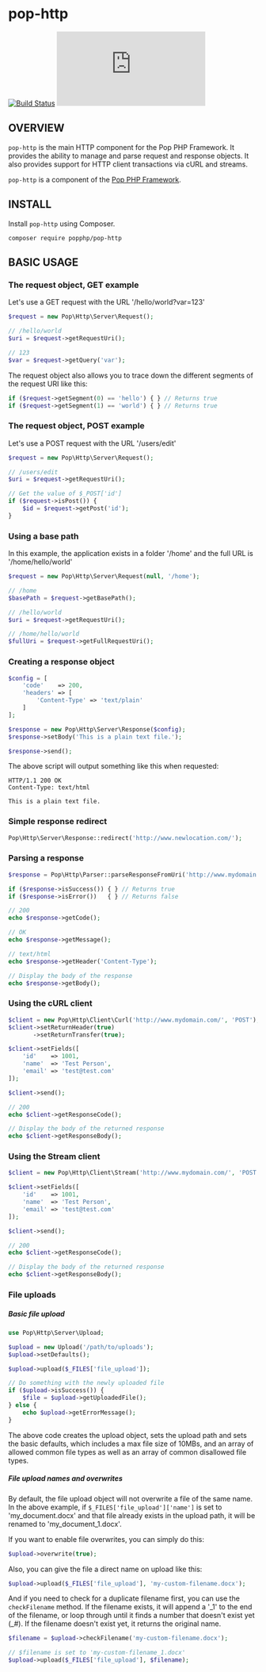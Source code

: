 pop-http
========

[![Build Status](https://github.com/popphp/pop-http/workflows/phpunit/badge.svg)](https://github.com/popphp/pop-http/actions)
[![Coverage Status](http://cc.popphp.org/coverage.php?comp=pop-http)](http://cc.popphp.org/pop-http/)

OVERVIEW
--------
`pop-http` is the main HTTP component for the Pop PHP Framework. It provides the ability
to manage and parse request and response objects. It also provides support for HTTP
client transactions via cURL and streams.

`pop-http` is a component of the [Pop PHP Framework](http://www.popphp.org/).

INSTALL
-------

Install `pop-http` using Composer.

    composer require popphp/pop-http

BASIC USAGE
-----------

### The request object, GET example

Let's use a GET request with the URL '/hello/world?var=123'

```php
$request = new Pop\Http\Server\Request();

// /hello/world
$uri = $request->getRequestUri();

// 123
$var = $request->getQuery('var');
```

The request object also allows you to trace down the different segments
of the request URI like this:

```php
if ($request->getSegment(0) == 'hello') { } // Returns true
if ($request->getSegment(1) == 'world') { } // Returns true
```

### The request object, POST example

Let's use a POST request with the URL '/users/edit'

```php
$request = new Pop\Http\Server\Request();

// /users/edit
$uri = $request->getRequestUri();

// Get the value of $_POST['id']
if ($request->isPost()) {
    $id = $request->getPost('id');
}
```

### Using a base path

In this example, the application exists in a folder '/home'
and the full URL is '/home/hello/world'

```php
$request = new Pop\Http\Server\Request(null, '/home');

// /home
$basePath = $request->getBasePath();

// /hello/world
$uri = $request->getRequestUri();

// /home/hello/world
$fullUri = $request->getFullRequestUri();
```

### Creating a response object

```php
$config = [
    'code'    => 200,
    'headers' => [
        'Content-Type' => 'text/plain'
    ]
];

$response = new Pop\Http\Server\Response($config);
$response->setBody('This is a plain text file.');

$response->send();
```

The above script will output something like this when requested:

    HTTP/1.1 200 OK
    Content-Type: text/html

    This is a plain text file.

### Simple response redirect

```php
Pop\Http\Server\Response::redirect('http://www.newlocation.com/');
```

### Parsing a response

```php
$response = Pop\Http\Parser::parseResponseFromUri('http://www.mydomain.com/');

if ($response->isSuccess()) { } // Returns true
if ($response->isError())   { } // Returns false

// 200
echo $response->getCode();

// OK
echo $response->getMessage();

// text/html
echo $response->getHeader('Content-Type');

// Display the body of the response
echo $response->getBody();
```

### Using the cURL client

```php
$client = new Pop\Http\Client\Curl('http://www.mydomain.com/', 'POST');
$client->setReturnHeader(true)
       ->setReturnTransfer(true);

$client->setFields([
    'id'    => 1001,
    'name'  => 'Test Person',
    'email' => 'test@test.com'
]);

$client->send();

// 200
echo $client->getResponseCode();

// Display the body of the returned response
echo $client->getResponseBody();
```

### Using the Stream client

```php
$client = new Pop\Http\Client\Stream('http://www.mydomain.com/', 'POST');

$client->setFields([
    'id'    => 1001,
    'name'  => 'Test Person',
    'email' => 'test@test.com'
]);

$client->send();

// 200
echo $client->getResponseCode();

// Display the body of the returned response
echo $client->getResponseBody();
```
### File uploads

##### Basic file upload

```php
use Pop\Http\Server\Upload;

$upload = new Upload('/path/to/uploads');
$upload->setDefaults();

$upload->upload($_FILES['file_upload']);

// Do something with the newly uploaded file
if ($upload->isSuccess()) {
    $file = $upload->getUploadedFile();
} else {
    echo $upload->getErrorMessage();
}
```

The above code creates the upload object, sets the upload path and sets the basic defaults,
which includes a max file size of 10MBs, and an array of allowed common file types as well
as an array of common disallowed file types.

##### File upload names and overwrites

By default, the file upload object will not overwrite a file of the same name. In the above
example, if `$_FILES['file_upload']['name']` is set to 'my_document.docx' and that file
already exists in the upload path, it will be renamed to 'my_document_1.docx'.

If you want to enable file overwrites, you can simply do this:

```php
$upload->overwrite(true);
```

Also, you can give the file a direct name on upload like this:

```php
$upload->upload($_FILES['file_upload'], 'my-custom-filename.docx');
```

And if you need to check for a duplicate filename first, you can use the `checkFilename`
method. If the filename exists, it will append a '\_1' to the end of the filename, or loop
through until it finds a number that doesn't exist yet (\_#). If the filename doesn't
exist yet, it returns the original name.

```php
$filename = $upload->checkFilename('my-custom-filename.docx');

// $filename is set to 'my-custom-filename_1.docx'
$upload->upload($_FILES['file_upload'], $filename);
